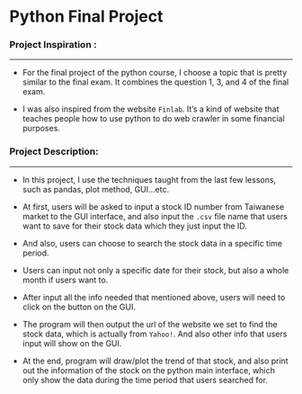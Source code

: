 # Python Final Project

### Project Inspiration :

<hr>

* For the final project of the python course, I choose a topic that is pretty similar to the final exam. It combines the question 1, 3, and 4 of the final exam. <br>

* I was also inspired from the website `Finlab`. It’s a kind of website that teaches people how to use python to do web crawler in some financial purposes. 

### Project Description:

<hr>

* In this project, I use the techniques taught from the last few lessons, such as pandas, plot method, GUI...etc.<br>

* At first, users will be asked to input a stock ID number from Taiwanese market to the GUI interface, and also input the `.csv` file name that users want to save for their stock data which they just input the ID. <br>

* And also, users can choose to search the stock data in a specific time period. <br>

* Users can input not only a specific date for their stock, but also a whole month if users want to. <br>

* After input all the info needed that mentioned above, users will need to click on the button on the GUI. <br>

* The program will then output the url of the website we set to find the stock data, which is actually from `Yahoo!`. And also other info that users input will show on the GUI. <br>

* At the end, program will draw/plot the trend of that stock, and also print out the information of the stock on the python main interface, which only show the data during the time period that users searched for.     

